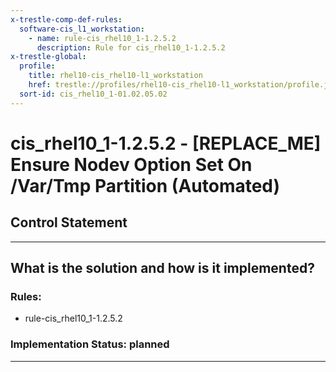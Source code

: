 ```yaml
---
x-trestle-comp-def-rules:
  software-cis_l1_workstation:
    - name: rule-cis_rhel10_1-1.2.5.2
      description: Rule for cis_rhel10_1-1.2.5.2
x-trestle-global:
  profile:
    title: rhel10-cis_rhel10-l1_workstation
    href: trestle://profiles/rhel10-cis_rhel10-l1_workstation/profile.json
  sort-id: cis_rhel10_1-01.02.05.02
---
```


# cis_rhel10_1-1.2.5.2 - \[REPLACE_ME\] Ensure Nodev Option Set On /Var/Tmp Partition (Automated)

## Control Statement

______________________________________________________________________

## What is the solution and how is it implemented?

<!-- For implementation status enter one of: implemented, partial, planned, alternative, not-applicable -->

<!-- Note that the list of rules under ### Rules: is read-only and changes will not be captured after assembly to JSON -->

<!-- Add control implementation description here for control: cis_rhel10_1-1.2.5.2 -->

### Rules:

  - rule-cis_rhel10_1-1.2.5.2

### Implementation Status: planned

______________________________________________________________________

